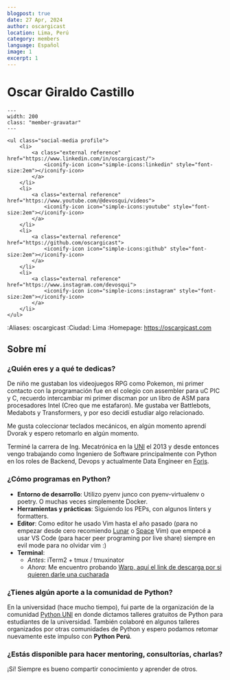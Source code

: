 ```yaml
---
blogpost: true
date: 27 Apr, 2024
author: oscargicast
location: Lima, Perú
category: members
language: Español
image: 1
excerpt: 1
---
```


# Oscar Giraldo Castillo

```{gravatar} oscar.gi.cast@gmail.com
---
width: 200
class: "member-gravatar"
---
```

```{raw} html
<ul class="social-media profile">
    <li>
        <a class="external reference" href="https://www.linkedin.com/in/oscargicast/">
            <iconify-icon icon="simple-icons:linkedin" style="font-size:2em"></iconify-icon>
        </a>
    </li>
    <li>
        <a class="external reference" href="https://www.youtube.com/@devosqui/videos">
            <iconify-icon icon="simple-icons:youtube" style="font-size:2em"></iconify-icon>
        </a>
    </li>
    <li>
        <a class="external reference" href="https://github.com/oscargicast">
            <iconify-icon icon="simple-icons:github" style="font-size:2em"></iconify-icon>
        </a>
    </li>
    <li>
        <a class="external reference" href="https://www.instagram.com/devosqui">
            <iconify-icon icon="simple-icons:instagram" style="font-size:2em"></iconify-icon>
        </a>
    </li>
</ul>
```

:Aliases: oscargicast
:Ciudad: Lima
:Homepage: https://oscargicast.com


## Sobre mí

### ¿Quién eres y a qué te dedicas?

De niño me gustaban los videojuegos RPG como Pokemon, mi primer contacto con la programación fue en el colegio con assembler para uC PIC y C, recuerdo intercambiar mi primer discman por un libro de ASM para procesadores Intel (Creo que me estafaron). Me gustaba ver Battlebots, Medabots y Transformers, y por eso decidí estudiar algo relacionado.

Me gusta coleccionar teclados mecánicos, en algún momento aprendí Dvorak y espero retomarlo en algún momento.

Terminé la carrera de Ing. Mecatrónica en la [UNI](https://www.uni.edu.pe/) el 2013 y desde entonces vengo trabajando como Ingeniero de Software principalmente con Python en los roles de Backend, Devops y actualmente Data Engineer en [Foris](https://www.foris.ai/).

### ¿Cómo programas en Python?

- **Entorno de desarrollo**: Utilizo pyenv junco con pyenv-virtualenv o poetry. O muchas veces simplemente Docker.
- **Herramientas y prácticas**: Siguiendo los PEPs, con algunos linters y formatters.
- **Editor**: Como editor he usado Vim hasta el año pasado (para no empezar desde cero recomiendo [Lunar](https://www.lunarvim.org/es/) o [Space](https://spacevim.org/) Vim) que empecé a usar VS Code (para hacer peer programing por live share) siempre en evil mode para no olvidar vim :)
- **Terminal**:
  - *Antes*: iTerm2 + tmux / tmuxinator
  - *Ahora*: Me encuentro probando [Warp, aquí el link de descarga por si quieren darle una cucharada](https://app.warp.dev/referral/W6KZWV)

### ¿Tienes algún aporte a la comunidad de Python?

En la universidad (hace mucho tiempo), fui parte de la organización de la comunidad [Python UNI](https://www.facebook.com/groups/225103727657645) en donde dictamos talleres gratuitos de Python para estudiantes de la universidad. También colaboré en algunos talleres organizados por otras comunidades de Python y espero podamos retomar nuevamente este impulso con **Python Perú**.

### ¿Estás disponible para hacer mentoring, consultorías, charlas?

¡Sí! Siempre es bueno compartir conocimiento y aprender de otros.
